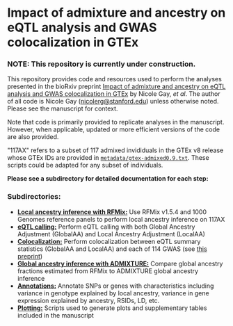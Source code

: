 # Impact of admixture and ancestry on eQTL analysis and GWAS colocalization in GTEx

### NOTE: This repository is currently under construction.  

This repository provides code and resources used to perform the analyses presented in the bioRxiv preprint [Impact of admixture and ancestry on eQTL analysis and GWAS colocalization in GTEx](https://www.biorxiv.org/content/10.1101/836825v1) by Nicole Gay, *et al*. The author of all code is Nicole Gay (nicolerg@stanford.edu) unless otherwise noted. Please see the manuscript for context.   

Note that code is primarily provided to replicate analyses in the manuscript. However, when applicable, updated or more efficient versions of the code are also provided.  

"117AX" refers to a subset of 117 admixed invididuals in the GTEx v8 release whose GTEx IDs are provided in [`metadata/gtex-admixed0.9.txt`](metadata/gtex-admixed0.9.txt). These scripts could be adapted for any subset of individuals.  

**Please see a subdirectory for detailed documentation for each step:** 

### Subdirectories:  
- [**Local ancestry inference with RFMix:**](rfmix) Use RFMix v1.5.4 and 1000 Genomes reference panels to perform local ancestry inference on 117AX   
- [**eQTL calling:**](eqtl) Perform eQTL calling with both Global Ancestry Adjustment (GlobalAA) and Local Ancestry Adjustment (LocalAA)  
- [**Colocalization:**](colocalization) Perform colocalization between eQTL summary statistics (GlobalAA and LocalAA) and each of 114 GWAS (see [this preprint](https://www.biorxiv.org/content/10.1101/814350v1))
- [**Global ancestry inference with ADMIXTURE:**](admixture) Compare global ancestry fractions estimated from RFMix to ADMIXTURE global ancestry inference  
- [**Annotations:**](annotation) Annotate SNPs or genes with characteristics including variance in genotype explained by local ancestry, variance in gene expression explained by ancestry, RSIDs, LD, etc.  
- [**Plotting:**](plotting) Scripts used to generate plots and supplementary tables included in the manuscript  
